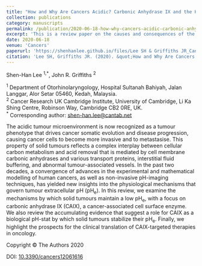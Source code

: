 ```yaml
---
title: "How and Why Are Cancers Acidic? Carbonic Anhydrase IX and the Homeostatic Control of Tumour Extracellular pH"
collection: publications
category: manuscripts
permalink: /publication/2020-06-18-how-why-cancers-acidic-carbonic-anhydrase-ix
excerpt: 'This is a review paper on the causes and consequences of the acidic tumour microenvironment, with a focus on carbonic anhydrase IX (CAIX) and prospects for clinical translation of CAIX-targeted therapies in oncology'  
date: 2020-06-18
venue: 'Cancers'
paperurl: 'https://shenhanlee.github.io/files/Lee SH & Griffiths JR_Cancers_2020.pdf'
citation: 'Lee SH, Griffiths JR. (2020). &quot;How and Why Are Cancers Acidic? Carbonic Anhydrase IX and the Homeostatic Control of Tumour Extracellular pH.&quot; <i>Cancers</i>. 12(6)1616.'
---
```


Shen-Han Lee <sup>1,*</sup>, John R. Griffiths <sup>2</sup>  

<sup>1</sup> Department of Otorhinolaryngology, Hospital Sultanah Bahiyah, Jalan Langgar, Alor Setar 05460, Kedah, Malaysia.  
<sup>2</sup> Cancer Research UK Cambridge Institute, University of Cambridge, Li Ka Shing Centre, Robinson Way, Cambridge CB2 0RE, UK.  
<sup>*</sup> Corresponding author: [shen-han.lee@cantab.net](mailto:shen-han.lee@cantab.net)  

The acidic tumour microenvironment is now recognized as a tumour phenotype that drives cancer somatic evolution and disease progression, causing cancer cells to become more invasive and to metastasise. This property of solid tumours reflects a complex interplay between cellular carbon metabolism and acid removal that is mediated by cell membrane carbonic anhydrases and various transport proteins, interstitial fluid buffering, and abnormal tumour-associated vessels. In the past two decades, a convergence of advances in the experimental and mathematical modelling of human cancers, as well as non-invasive pH-imaging techniques, has yielded new insights into the physiological mechanisms that govern tumour extracellular pH (pH<sub>e</sub>). In this review, we examine the mechanisms by which solid tumours maintain a low pH<sub>e</sub>, with a focus on carbonic anhydrase IX (CAIX), a cancer-associated cell surface enzyme. We also review the accumulating evidence that suggest a role for CAIX as a biological pH-stat by which solid tumours stabilize their pH<sub>e</sub>. Finally, we highlight the prospects for the clinical translation of CAIX-targeted therapies in oncology.  

Copyright © The Authors 2020  

DOI: [10.3390/cancers12061616](https://doi.org/10.3390/cancers12061616)  


